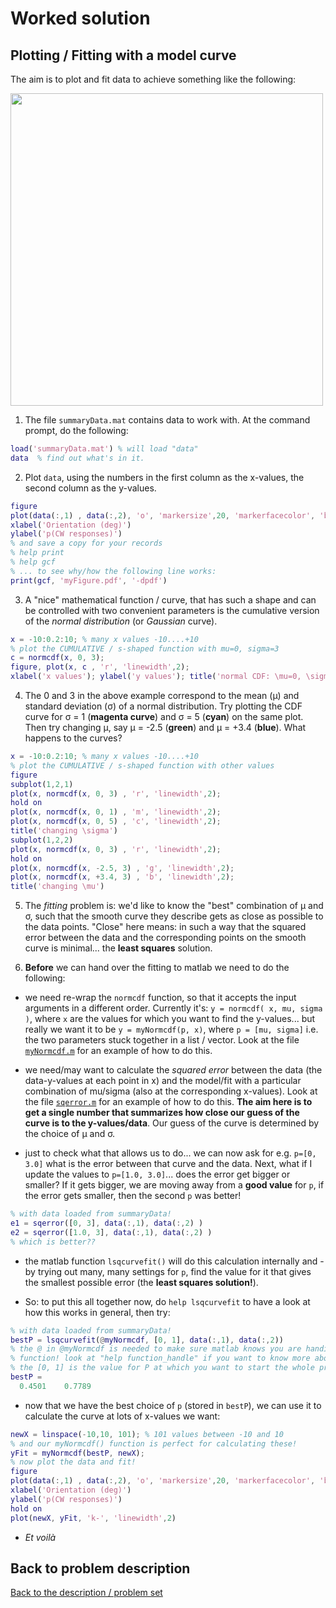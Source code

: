 # Worked solution

## Plotting / Fitting with a model curve

The aim is to plot and fit data to achieve something like the following:

<img src="https://github.com/schluppeck/c84nim/blob/master/behaviour-04/psychometric-curve.png" height="500">

1. The file ``summaryData.mat`` contains data to work with. At the command prompt, do the following:
```matlab
load('summaryData.mat') % will load "data"
data  % find out what's in it.
```

2. Plot ``data``, using the numbers in the first column as the x-values, the second column as the y-values.
```matlab
figure
plot(data(:,1) , data(:,2), 'o', 'markersize',20, 'markerfacecolor', 'b')
xlabel('Orientation (deg)')
ylabel('p(CW responses)')
% and save a copy for your records
% help print
% help gcf
% ... to see why/how the following line works:
print(gcf, 'myFigure.pdf', '-dpdf')
```

3. A "nice" mathematical function / curve, that has such a shape and can be controlled with two convenient parameters is the cumulative version of the *normal distribution* (or *Gaussian* curve).
```matlab
x = -10:0.2:10; % many x values -10....+10
% plot the CUMULATIVE / s-shaped function with mu=0, sigma=3
c = normcdf(x, 0, 3);
figure, plot(x, c , 'r', 'linewidth',2);
xlabel('x values'); ylabel('y values'); title('normal CDF: \mu=0, \sigma=3');
```

4. The 0 and 3 in the above example correspond to the mean (µ) and standard deviation (σ) of a normal distribution. Try plotting the CDF curve for σ = 1 (**magenta curve**) and σ = 5 (**cyan**) on the same plot. Then try changing µ, say µ = -2.5 (**green**) and µ = +3.4 (**blue**). What happens to the curves?
```matlab
x = -10:0.2:10; % many x values -10....+10
% plot the CUMULATIVE / s-shaped function with other values
figure
subplot(1,2,1)
plot(x, normcdf(x, 0, 3) , 'r', 'linewidth',2);
hold on
plot(x, normcdf(x, 0, 1) , 'm', 'linewidth',2);
plot(x, normcdf(x, 0, 5) , 'c', 'linewidth',2);
title('changing \sigma')
subplot(1,2,2)
plot(x, normcdf(x, 0, 3) , 'r', 'linewidth',2);
hold on
plot(x, normcdf(x, -2.5, 3) , 'g', 'linewidth',2);
plot(x, normcdf(x, +3.4, 3) , 'b', 'linewidth',2);
title('changing \mu')
```

5. The *fitting* problem is: we'd like to know the "best" combination of µ and σ, such that the smooth curve they describe gets as close as possible to the data points. "Close" here means: in such a way that the squared error between the data and the corresponding points on the smooth curve is minimal... the **least squares** solution.

6. **Before** we can hand over the fitting to matlab we need to do the following:

  - we need re-wrap the ``normcdf`` function, so that it accepts the input arguments in a different order. Currently it's: ``y = normcdf( x, mu, sigma )``, where ``x`` are the values for which you want to find the y-values... but really we want it to be ``y = myNormcdf(p, x)``, where ``p = [mu, sigma]`` i.e. the two parameters stuck together in a list / vector. Look at the file [``myNormcdf.m``](myNormcdf.m) for an example of how to do this.

  - we need/may want to calculate the *squared error* between the data (the data-y-values at each point in x) and the model/fit with a particular combination of mu/sigma (also at the corresponding x-values). Look at the file [``sqerror.m``](sqerror.m) for an example of how to do this. **The aim here is to get a single number that summarizes how close our guess of the curve is to the y-values/data**. Our guess of the curve is determined by the choice of µ and σ.

  - just to check what that allows us to do... we can now ask for e.g. ``p=[0, 3.0]`` what is the error between that curve and the data. Next, what if I update the values to ``p=[1.0, 3.0]``... does the error get bigger or smaller? If it gets bigger, we are moving away from a **good value** for ``p``, if the error gets smaller, then the second ``p`` was better!
  ```matlab
  % with data loaded from summaryData!
  e1 = sqerror([0, 3], data(:,1), data(:,2) )
  e2 = sqerror([1.0, 3], data(:,1), data(:,2) )
  % which is better??
  ```  
  - the matlab function ``lsqcurvefit()`` will do this calculation internally and - by trying out many, many settings for ``p``, find the value for it that gives the smallest possible error (the **least squares solution!**).

  - So: to put this all together now, do ``help lsqcurvefit`` to have a look at how this works in general, then try:
  ```matlab
  % with data loaded from summaryData!
  bestP = lsqcurvefit(@myNormcdf, [0, 1], data(:,1), data(:,2))
  % the @ in @myNormcdf is needed to make sure matlab knows you are handing it a
  % function! look at "help function_handle" if you want to know more about this.
  % the [0, 1] is the value for P at which you want to start the whole process
  bestP =
    0.4501    0.7789
  ```

  - now that we have the best choice of ``p`` (stored in ``bestP``), we can use it to calculate the curve at lots of x-values we want:
  ```matlab
  newX = linspace(-10,10, 101); % 101 values between -10 and 10
  % and our myNormcdf() function is perfect for calculating these!
  yFit = myNormcdf(bestP, newX);
  % now plot the data and fit!
  figure
  plot(data(:,1) , data(:,2), 'o', 'markersize',20, 'markerfacecolor', 'b')
  xlabel('Orientation (deg)')
  ylabel('p(CW responses)')
  hold on
  plot(newX, yFit, 'k-', 'linewidth',2)
  ```

  - *Et voilà*

## Back to problem description

[Back to the description / problem set](README.md)
